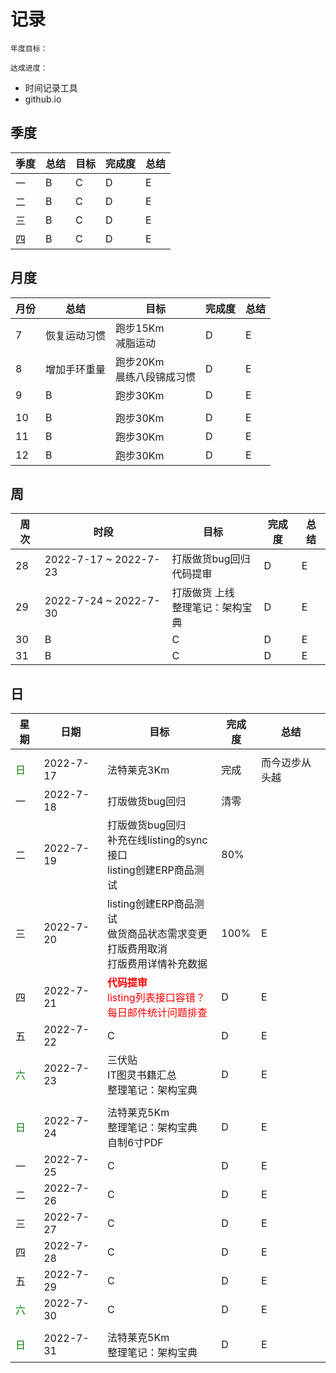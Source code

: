 # 记录

```tip
年度目标：

达成进度：
```

* 时间记录工具
* github.io

## 季度

| 季度 | 总结 | 目标 | 完成度 | 总结 |
| ---- | ---- | ---- | ---- | ---- |
| 一 | B | C | D | E |
| 二 | B | C | D | E |
| 三 | B | C | D | E |
| 四 | B | C | D | E |

## 月度

| 月份 | 总结 | 目标 | 完成度 | 总结 |
| ---- | ---- | ---- | ---- | ---- |
| 7 | 恢复运动习惯 | 跑步15Km<br>减脂运动 | D | E |
| 8 | 增加手环重量 | 跑步20Km<br>晨练八段锦成习惯 | D | E |
| 9 | B | 跑步30Km | D | E |
|  |  |  |  |  |
| 10 | B | 跑步30Km | D | E |
| 11 | B | 跑步30Km | D | E |
| 12 | B | 跑步30Km | D | E |

## 周

| 周次 | 时段 | 目标 | 完成度 | 总结 |
| ---- | ---- | ---- | ---- | ---- |
| 28 | 2022-7-17 ~ 2022-7-23 | 打版做货bug回归<br>代码提审 | D | E |
| 29 | 2022-7-24 ~ 2022-7-30 | 打版做货 上线<br>整理笔记：架构宝典 | D | E |
| 30 | B | C | D | E |
| 31 | B | C | D | E |

## 日

| 星期 | 日期 | 目标 | 完成度 | 总结 |
| ---- | ---- | ---- | ---- | ---- |
|  |  |  |  |  |
| <font color='green'>日 | 2022-7-17 | 法特莱克3Km | 完成 | 而今迈步从头越 |
| 一 | 2022-7-18 | 打版做货bug回归 | 清零 |  |
| 二 | 2022-7-19 | 打版做货bug回归<br>补充在线listing的sync接口<br>listing创建ERP商品测试 | 80%|  |
| 三 | 2022-7-20 | listing创建ERP商品测试<br>做货商品状态需求变更<br>打版费用取消<br>打版费用详情补充数据 | 100% | E |
| 四 | 2022-7-21 | **<font color='red'>代码提审**<br>listing列表接口容错？<br>每日邮件统计问题排查| D | E |
| 五 | 2022-7-22 | C | D | E |
| <font color='green'>六 | 2022-7-23 | 三伏贴<br>IT图灵书籍汇总<br>整理笔记：架构宝典 | D | E |
|  |  |  |  |  |
| <font color='green'>日 | 2022-7-24 | 法特莱克5Km<br>整理笔记：架构宝典<br>自制6寸PDF | D | E |
| 一 | 2022-7-25 | C | D | E |
| 二 | 2022-7-26 | C | D | E |
| 三 | 2022-7-27 | C | D | E |
| 四 | 2022-7-28 | C | D | E |
| 五 | 2022-7-29 | C | D | E |
| <font color='green'>六 | 2022-7-30 | C | D | E |
|  |  |  |  |  |
| <font color='green'>日 | 2022-7-31 | 法特莱克5Km<br>整理笔记：架构宝典 | D | E |